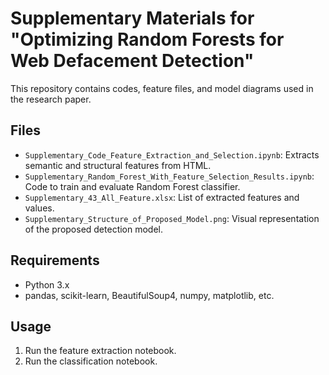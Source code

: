# Supplementary Materials for "Optimizing Random Forests for Web Defacement Detection"

This repository contains codes, feature files, and model diagrams used in the research paper.

## Files
- `Supplementary_Code_Feature_Extraction_and_Selection.ipynb`: Extracts semantic and structural features from HTML.
- `Supplementary_Random_Forest_With_Feature_Selection_Results.ipynb`: Code to train and evaluate Random Forest classifier.
- `Supplementary_43_All_Feature.xlsx`: List of extracted features and values.
- `Supplementary_Structure_of_Proposed_Model.png`: Visual representation of the proposed detection model.

## Requirements
- Python 3.x
- pandas, scikit-learn, BeautifulSoup4, numpy, matplotlib, etc.

## Usage
1. Run the feature extraction notebook.
2. Run the classification notebook.
